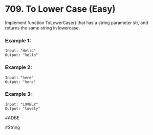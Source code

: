 # 709. To Lower Case (Easy)

Implement function ToLowerCase() that has a string parameter str, and returns the same string in lowercase.

### Example 1:
```
Input: "Hello"
Output: "hello"
```
### Example 2:
```
Input: "here"
Output: "here"
```
### Example 3:
```
Input: "LOVELY"
Output: "lovely"
```

#ADBE

#String
